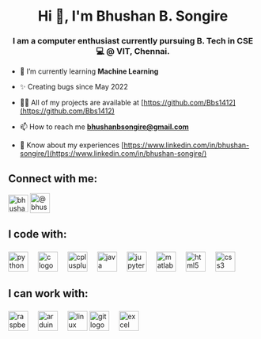 
<h1 align="center">Hi 👋, I'm Bhushan B. Songire</h1>

<h3 align="center">I am a computer enthusiast currently pursuing B. Tech in CSE 💻 @ VIT, Chennai.</h3>

- 🌱 I’m currently learning **Machine Learning**

- ✨ Creating bugs since May 2022

- 👨‍💻 All of my projects are available at [https://github.com/Bbs1412](https://github.com/Bbs1412)

- 📫 How to reach me **bhushanbsongire@gmail.com**

- 📄 Know about my experiences [https://www.linkedin.com/in/bhushan-songire/](https://www.linkedin.com/in/bhushan-songire/)

<h2 align="left">Connect with me:</h3>

<div align="left">
  <a href="https://linkedin.com/in/bhushan-songire" target="blank">
  <!-- <img align="center" src="https://github.com/Bbs1412/Bbs1412/asset_files/linkedin-icon-2.svg" alt="bhushan-songire"  height="35" width="40" /></a> -->
  <img align="center" src="https://drive.google.com/file/d/1-meim_GR-7t_ifCjwBAH5gDektzGlTSx" alt="bhushan-songire"  height="35" width="40" /></a>
<a href="https://www.hackerrank.com/bhushanbsongire" target="blank">
  <img align="center" src="https://github.com/Bbs1412/Bbs1412/assets/106373876/da38483b-f56d-43cb-9a1f-41f98c0e5502" alt="@bhushanbsongire" height="40" width="40" /></a>
</div>


###

<h2 align="left">I code with:</h2>

###

<div align="left">
  <img src="https://cdn.jsdelivr.net/gh/devicons/devicon/icons/python/python-original.svg" height="40" alt="python logo"  />
  <img width="12" />
  <img src="https://cdn.jsdelivr.net/gh/devicons/devicon/icons/c/c-original.svg" height="40" alt="c logo"  />
  <img width="12" />
  <img src="https://cdn.jsdelivr.net/gh/devicons/devicon/icons/cplusplus/cplusplus-original.svg" height="40" alt="cplusplus logo"  />
  <img width="12" />
  <img src="https://cdn.jsdelivr.net/gh/devicons/devicon/icons/java/java-original.svg" height="40" alt="java logo"  />
  <img width="12" />

  <img src="https://cdn.jsdelivr.net/gh/devicons/devicon/icons/jupyter/jupyter-original.svg" height="40" alt="jupyter logo"  />
  <img width="12" />
  <img src="https://cdn.jsdelivr.net/gh/devicons/devicon/icons/matlab/matlab-original.svg" height="40" alt="matlab logo"  />
  <img width="12" />
  <img src="https://cdn.jsdelivr.net/gh/devicons/devicon/icons/html5/html5-original.svg" height="40" alt="html5 logo"  />
  <img width="12" />
  <img src="https://cdn.jsdelivr.net/gh/devicons/devicon/icons/css3/css3-original.svg" height="40" alt="css3 logo"  />
  <img width="12" />
</div>

###
<!--  <img width="max" alt="Screenshot 2023-12-18 012358" src="https://github.com/Bbs1412/Bbs1412/assets/106373876/d339c1ce-3890-4e55-8dbb-57663e02614a">  -->

###

<h2 align="left">I can work with:</h2>

###

<div align="left">
  <img src="https://cdn.jsdelivr.net/gh/devicons/devicon/icons/raspberrypi/raspberrypi-original.svg" height="40" alt="raspberrypi logo"  />
  <img width="12" />
  <img src="https://cdn.jsdelivr.net/gh/devicons/devicon/icons/arduino/arduino-original.svg" height="40" alt="arduino logo"  />
  <img width="12" />
  <img src="https://cdn.jsdelivr.net/gh/devicons/devicon/icons/linux/linux-original.svg" height="40" alt="linux logo"  />
  <img src="https://github.com/Bbs1412/Bbs1412/assets/106373876/ef7820f7-c03e-480d-ab91-4714e862b9da" height="40" alt="git logo"  />
  <img width="12" />
  <img src="https://github.com/Bbs1412/Bbs1412/assets/106373876/83af8bd7-895d-4b52-9045-8ec47b9db14c" height="40" alt="excel logo"  />
  <img width="12" />
</div>

###


